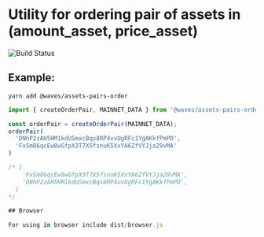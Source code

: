 # Utility for ordering pair of assets in (amount_asset, price_asset)

![Build Status](https://api.travis-ci.org/wavesplatform/assets-pairs-order.svg?branch=master)

## Example:

```
yarn add @waves/assets-pairs-order
```

```javascript
import { createOrderPair, MAINNET_DATA } from '@waves/assets-pairs-order'

const orderPair = createOrderPair(MAINNET_DATA);
orderPair(
  'DNhP2zAH5HM1kdUSmxcBqs8RP4vvUgRFc1YgAKkfPmPD',
  'FxSm86qcEw8wGfpX3T7X5fsnuK5XxYA6ZfVYJja29vMA'
)

/* [
    'FxSm86qcEw8wGfpX3T7X5fsnuK5XxYA6ZfVYJja29vMA',
    'DNhP2zAH5HM1kdUSmxcBqs8RP4vvUgRFc1YgAKkfPmPD',
  ]
*/

## Browser

For using in browser include dist/browser.js
```
